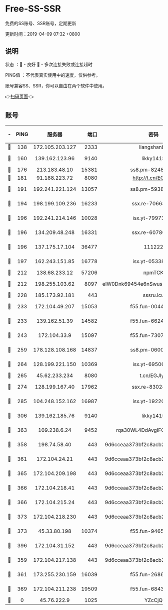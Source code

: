 # Free-SS-SSR

免费的SS账号、SSR账号，定期更新

更新时间：2019-04-09 07:32 +0800

## 说明

状态     ：🙂 - 良好 🙁 - 多次连接失败或连接超时

PING值   ：不代表真实使用中的速度，仅供参考。

账号兼容SS、SSR，你可以自由在两个软件中使用。

👉[扫码页面](https://liesauer.github.io/Free-SS-SSR/)👈

## 账号

|-|PING|服务器|端口|密码|加密方式|区域|
|:----:|:----:|:-----:|-----:|:----:|:----:|:----:|
|🙂|138|172.105.203.127|2333|liangshanbo|chacha20|JP|
|🙂|160|139.162.123.96|9140|likky1415|aes-256-cfb|JP|
|🙂|176|213.183.48.10|15381|ss8.pm-82487575|rc4-md5|RU|
|🙂|181|91.188.223.72|8080|http://t.cn/EGJIyrl|rc4-md5|RU|
|🙂|191|192.241.221.124|13057|ss8.pm-59380091|aes-256-cfb|US|
|🙂|194|198.199.109.236|16233|ssx.re-70668248|aes-256-cfb|US|
|🙂|196|192.241.214.146|10028|isx.yt-79973395|aes-256-cfb|US|
|🙂|196|134.209.48.248|16331|ssx.re-60780251|aes-256-cfb|US|
|🙂|196|137.175.17.104|36477|111222|aes-256-cfb|CN|
|🙂|197|162.243.151.85|16778|isx.yt-05338724|aes-256-cfb|US|
|🙂|212|138.68.233.12|57206|npmTCK|rc4-md5|US|
|🙂|212|198.255.103.62|8097|eIW0Dnk69454e6nSwuspv9DmS201tQ0D|aes-256-cfb|US|
|🙂|228|185.173.92.181|443|sssru.icu|rc4-md5|RU|
|🙂|233|172.104.49.207|15053|f55.fun-00442983|aes-256-cfb|SG|
|🙂|233|139.162.51.39|14582|f55.fun-66240156|aes-256-cfb|SG|
|🙂|243|172.104.33.9|15097|f55.fun-73077519|aes-256-cfb|SG|
|🙂|259|178.128.108.168|14837|ss8.pm-06000886|aes-256-cfb|SG|
|🙂|264|128.199.221.150|10369|isx.yt-69506615|aes-256-cfb|SG|
|🙂|265|45.62.233.234|8080|t.cn/EGJIyrl|rc4-md5|CA|
|🙂|274|128.199.167.40|17962|ssx.re-83028997|aes-256-cfb|SG|
|🙂|285|104.248.152.162|16987|isx.yt-19220154|aes-256-cfb|SG|
|🙂|306|139.162.185.76|9140|likky1415|aes-256-cfb|DE|
|🙂|363|109.238.6.24|9452|rqa30WL4DdAvgIFG6Fs3znzTa|aes-256-cfb|FR|
|🙂|358|198.74.58.40|443|9d6cceaa373bf2c8acb22e60b6a58be6|aes-256-cfb|US|
|🙂|361|172.104.24.21|443|9d6cceaa373bf2c8acb22e60b6a58be6|aes-256-cfb|US|
|🙂|365|172.104.209.198|443|9d6cceaa373bf2c8acb22e60b6a58be6|aes-256-cfb|US|
|🙂|366|172.104.218.41|443|9d6cceaa373bf2c8acb22e60b6a58be6|aes-256-cfb|US|
|🙂|366|172.104.215.24|443|9d6cceaa373bf2c8acb22e60b6a58be6|aes-256-cfb|US|
|🙂|373|172.104.218.230|443|9d6cceaa373bf2c8acb22e60b6a58be6|aes-256-cfb|US|
|🙂|373|45.33.80.198|10374|f55.fun-94658580|aes-256-cfb|US|
|🙂|396|172.104.31.152|443|9d6cceaa373bf2c8acb22e60b6a58be6|aes-256-cfb|US|
|🙁|359|172.104.217.138|443|9d6cceaa373bf2c8acb22e60b6a58be6|aes-256-cfb|US|
|🙁|361|173.255.230.159|16039|f55.fun-26864065|aes-256-cfb|US|
|🙁|369|172.104.211.238|19509|f55.fun-68433460|aes-256-cfb|US|
|🙁|0|45.76.222.9|1025|YZcCjQ|rc4-md5|JP|
